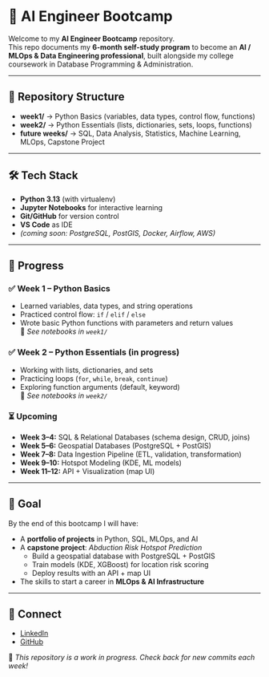 # 🚀 AI Engineer Bootcamp

Welcome to my **AI Engineer Bootcamp** repository.  
This repo documents my **6-month self-study program** to become an **AI / MLOps & Data Engineering professional**, built alongside my college coursework in Database Programming & Administration.  

---

## 📂 Repository Structure

- **week1/** → Python Basics (variables, data types, control flow, functions)  
- **week2/** → Python Essentials (lists, dictionaries, sets, loops, functions)  
- **future weeks/** → SQL, Data Analysis, Statistics, Machine Learning, MLOps, Capstone Project  

---

## 🛠️ Tech Stack

- **Python 3.13** (with virtualenv)  
- **Jupyter Notebooks** for interactive learning  
- **Git/GitHub** for version control  
- **VS Code** as IDE  
- *(coming soon: PostgreSQL, PostGIS, Docker, Airflow, AWS)*  

---

## 📅 Progress

### ✅ Week 1 – Python Basics
- Learned variables, data types, and string operations  
- Practiced control flow: `if` / `elif` / `else`  
- Wrote basic Python functions with parameters and return values  
📓 *See notebooks in `week1/`*  

### ✅ Week 2 – Python Essentials (in progress)
- Working with lists, dictionaries, and sets  
- Practicing loops (`for`, `while`, `break`, `continue`)  
- Exploring function arguments (default, keyword)  
📓 *See notebooks in `week2/`*  

### ⏳ Upcoming
- **Week 3–4:** SQL & Relational Databases (schema design, CRUD, joins)  
- **Week 5–6:** Geospatial Databases (PostgreSQL + PostGIS)  
- **Week 7–8:** Data Ingestion Pipeline (ETL, validation, transformation)  
- **Week 9–10:** Hotspot Modeling (KDE, ML models)  
- **Week 11–12:** API + Visualization (map UI)  

---

## 🚀 Goal

By the end of this bootcamp I will have:  
- A **portfolio of projects** in Python, SQL, MLOps, and AI  
- A **capstone project**: *Abduction Risk Hotspot Prediction*  
   - Build a geospatial database with PostgreSQL + PostGIS  
   - Train models (KDE, XGBoost) for location risk scoring  
   - Deploy results with an API + map UI  
- The skills to start a career in **MLOps & AI Infrastructure**  

---

## 🤝 Connect

- [LinkedIn](https://linkedin.com/in/laura-neugebauer)  
- [GitHub](https://github.com/lalacbr11)  

📌 *This repository is a work in progress. Check back for new commits each week!*

